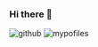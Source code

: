 ### Hi there 👋

![github](https://img.shields.io/badge/GitHub-100000?style=for-the-badge&logo=github&logoColor=white)
![mypofiles](https://github-readme-stats.vercel.app/api?yanghyeyeon={yanghyeyeon}&theme=blue-green)



